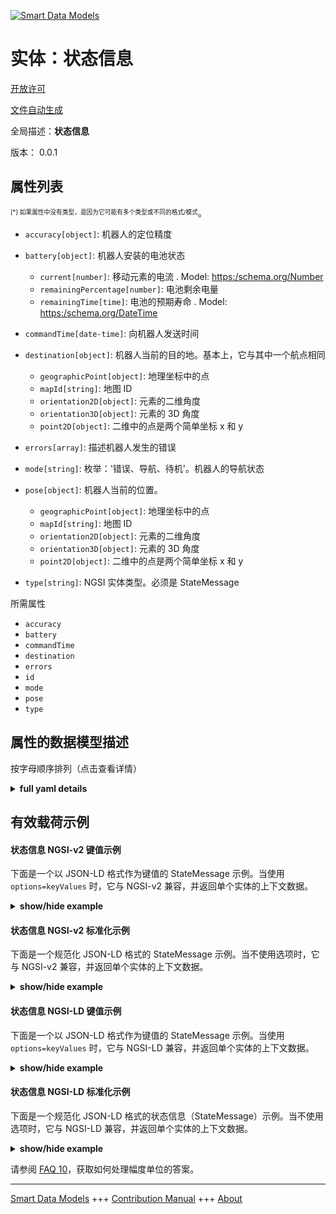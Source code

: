 <!-- 10-Header -->  
[![Smart Data Models](https://smartdatamodels.org/wp-content/uploads/2022/01/SmartDataModels_logo.png "Logo")](https://smartdatamodels.org)  
实体：状态信息  
=======<!-- /10-Header -->  
<!-- 15-License -->  
[开放许可](https://github.com/smart-data-models//dataModel.AutonomousMobileRobot/blob/master/StateMessage/LICENSE.md)  
[文件自动生成](https://docs.google.com/presentation/d/e/2PACX-1vTs-Ng5dIAwkg91oTTUdt8ua7woBXhPnwavZ0FxgR8BsAI_Ek3C5q97Nd94HS8KhP-r_quD4H0fgyt3/pub?start=false&loop=false&delayms=3000#slide=id.gb715ace035_0_60)  
<!-- /15-License -->  
<!-- 20-Description -->  
全局描述：**状态信息**  
版本： 0.0.1  
<!-- /20-Description -->  
<!-- 30-PropertiesList -->  

## 属性列表  

<sup><sub>[*] 如果属性中没有类型，是因为它可能有多个类型或不同的格式/模式</sub></sup>。  
- `accuracy[object]`: 机器人的定位精度  	  
- `battery[object]`: 机器人安装的电池状态  	- `current[number]`: 移动元素的电流  . Model: [ https:/schema.org/Number]( https:/schema.org/Number)  
	- `remainingPercentage[number]`: 电池剩余电量    
	- `remainingTime[time]`: 电池的预期寿命  . Model: [ https:/schema.org/DateTime]( https:/schema.org/DateTime)  
- `commandTime[date-time]`: 向机器人发送时间  - `destination[object]`: 机器人当前的目的地。基本上，它与其中一个航点相同  	- `geographicPoint[object]`: 地理坐标中的点    
	- `mapId[string]`: 地图 ID    
	- `orientation2D[object]`: 元素的二维角度    
	- `orientation3D[object]`: 元素的 3D 角度    
	- `point2D[object]`: 二维中的点是两个简单坐标 x 和 y    
- `errors[array]`: 描述机器人发生的错误  - `mode[string]`: 枚举：'错误、导航、待机'。机器人的导航状态  - `pose[object]`: 机器人当前的位置。  	- `geographicPoint[object]`: 地理坐标中的点    
	- `mapId[string]`: 地图 ID    
	- `orientation2D[object]`: 元素的二维角度    
	- `orientation3D[object]`: 元素的 3D 角度    
	- `point2D[object]`: 二维中的点是两个简单坐标 x 和 y    
- `type[string]`: NGSI 实体类型。必须是 StateMessage  <!-- /30-PropertiesList -->  
<!-- 35-RequiredProperties -->  
所需属性  
- `accuracy`  - `battery`  - `commandTime`  - `destination`  - `errors`  - `id`  - `mode`  - `pose`  - `type`  <!-- /35-RequiredProperties -->  
<!-- 40-RequiredProperties -->  
<!-- /40-RequiredProperties -->  
<!-- 50-DataModelHeader -->  
## 属性的数据模型描述  
按字母顺序排列（点击查看详情）  
<!-- /50-DataModelHeader -->  
<!-- 60-ModelYaml -->  
<details><summary><strong>full yaml details</strong></summary>    
```yaml  
StateMessage:    
  description: State message    
  properties:    
    accuracy:    
      additionalProperties: false    
      description: Position accuracy of the robot    
      properties:    
        covariance:    
          description: Error covariance matrix of estimated position    
          items:    
            type: number    
          type: array    
          x-ngsi:    
            type: Property    
      type: object    
      x-ngsi:    
        type: Property    
    battery:    
      additionalProperties: false    
      description: The states of the battery the robot mounted    
      oneOf:    
        - required:    
            - voltage    
        - required:    
            - remainingTime    
        - required:    
            - remainingPercentage    
      properties:    
        current:    
          description: Current of the mobile element    
          type: number    
          x-ngsi:    
            model: ' https:/schema.org/Number'    
            type: Property    
            units: Ampere    
        remainingPercentage:    
          description: Remaining battery charge    
          maximum: 100    
          minimum: 0    
          type: number    
          x-ngsi:    
            type: Property    
        remainingTime:    
          description: Expected lifespan of a battery    
          format: time    
          type: string    
          x-ngsi:    
            model: ' https:/schema.org/DateTime'    
            type: Property    
        voltage:    
          description: Voltage of the mobile element    
          type: number    
          x-ngsi:    
            model: ' https:/schema.org/Number'    
            type: Property    
            units: Volt    
      type: object    
      x-ngsi:    
        type: Property    
    commandTime:    
      description: Sent time to the robot    
      format: date-time    
      type: string    
      x-ngsi:    
        type: Property    
    destination:    
      additionalProperties: false    
      description: 'Current destination of the robot. Basically, it is the same as one of the waypoints'    
      maxProperties: 3    
      properties:    
        geographicPoint:    
          additionalProperties: true    
          description: Point in geographic coordinates    
          properties:    
            altitude:    
              default: 0.0    
              description: Simple coordinate of a point    
              type: number    
              x-ngsi:    
                type: Property    
            latitude:    
              allOf:    
                - default: 0.0    
                  description: Simple coordinate of a point    
                  type: number    
                  x-ngsi:    
                    type: Property    
                - maximum: 90    
                  minimum: -90    
            longitude:    
              allOf:    
                - default: 0.0    
                  description: Simple coordinate of a point    
                  type: number    
                  x-ngsi:    
                    type: Property    
                - maximum: 180    
                  minimum: -180    
          required:    
            - latitude    
            - longitude    
            - altitude    
          type: object    
          x-ngsi:    
            type: Property    
        mapId:    
          description: Map ID    
          type: string    
          x-ngsi:    
            type: Property    
        orientation2D:    
          additionalProperties: true    
          description: 2D Angle of an element    
          properties:    
            theta:    
              default: 0.0    
              description: Simple measurement of an angle    
              type: number    
              x-ngsi:    
                type: Property    
          required:    
            - theta    
          type: object    
          x-ngsi:    
            type: Property    
        orientation3D:    
          additionalProperties: true    
          description: 3D Angles of an element    
          properties:    
            pitch:    
              default: 0.0    
              description: Simple measurement of an angle    
              type: number    
              x-ngsi:    
                type: Property    
            roll:    
              default: 0.0    
              description: Simple measurement of an angle    
              type: number    
              x-ngsi:    
                type: Property    
            yaw:    
              default: 0.0    
              description: Simple measurement of an angle    
              type: number    
              x-ngsi:    
                type: Property    
          required:    
            - roll    
            - pitch    
            - yaw    
          type: object    
          x-ngsi:    
            type: Property    
        point2D:    
          additionalProperties: true    
          description: Point in 2D as a two simple coordinates x and y    
          properties:    
            x:    
              default: 0.0    
              description: Simple coordinate of a point    
              type: number    
              x-ngsi:    
                type: Property    
            y:    
              default: 0.0    
              description: Simple coordinate of a point    
              type: number    
              x-ngsi:    
                type: Property    
          required:    
            - x    
            - y    
          type: object    
          x-ngsi:    
            type: Property    
        point3D:    
          additionalProperties: true    
          description: 'Point in 3D as a three simple coordinates x, y and z'    
          properties:    
            x:    
              default: 0.0    
              description: Simple coordinate of a point    
              type: number    
              x-ngsi:    
                type: Property    
            y:    
              default: 0.0    
              description: Simple coordinate of a point    
              type: number    
              x-ngsi:    
                type: Property    
            z:    
              default: 0.0    
              description: Simple coordinate of a point    
              type: number    
              x-ngsi:    
                type: Property    
          required:    
            - x    
            - y    
            - z    
          type: object    
          x-ngsi:    
            type: Property    
      type: object    
      x-ngsi:    
        type: Property    
    errors:    
      description: Describes the errors that occurred in the robot    
      items:    
        type: string    
      type: array    
      x-ngsi:    
        type: Property    
    mode:    
      description: 'Enum:''error, navi, standby''. Navigational status of the robot'    
      enum:    
        - error    
        - navi    
        - standby    
      type: string    
      x-ngsi:    
        type: Property    
    pose:    
      additionalProperties: false    
      description: Current position of the robot.    
      maxProperties: 3    
      properties:    
        geographicPoint:    
          additionalProperties: true    
          description: Point in geographic coordinates    
          properties:    
            altitude:    
              default: 0.0    
              description: Simple coordinate of a point    
              type: number    
              x-ngsi:    
                type: Property    
            latitude:    
              allOf:    
                - default: 0.0    
                  description: Simple coordinate of a point    
                  type: number    
                  x-ngsi:    
                    type: Property    
                - maximum: 90    
                  minimum: -90    
            longitude:    
              allOf:    
                - default: 0.0    
                  description: Simple coordinate of a point    
                  type: number    
                  x-ngsi:    
                    type: Property    
                - maximum: 180    
                  minimum: -180    
          required:    
            - latitude    
            - longitude    
            - altitude    
          type: object    
          x-ngsi:    
            type: Property    
        mapId:    
          description: Map ID    
          type: string    
          x-ngsi:    
            type: Property    
        orientation2D:    
          additionalProperties: true    
          description: 2D Angle of an element    
          properties:    
            theta:    
              default: 0.0    
              description: Simple measurement of an angle    
              type: number    
              x-ngsi:    
                type: Property    
          required:    
            - theta    
          type: object    
          x-ngsi:    
            type: Property    
        orientation3D:    
          additionalProperties: true    
          description: 3D Angles of an element    
          properties:    
            pitch:    
              default: 0.0    
              description: Simple measurement of an angle    
              type: number    
              x-ngsi:    
                type: Property    
            roll:    
              default: 0.0    
              description: Simple measurement of an angle    
              type: number    
              x-ngsi:    
                type: Property    
            yaw:    
              default: 0.0    
              description: Simple measurement of an angle    
              type: number    
              x-ngsi:    
                type: Property    
          required:    
            - roll    
            - pitch    
            - yaw    
          type: object    
          x-ngsi:    
            type: Property    
        point2D:    
          additionalProperties: true    
          description: Point in 2D as a two simple coordinates x and y    
          properties:    
            x:    
              default: 0.0    
              description: Simple coordinate of a point    
              type: number    
              x-ngsi:    
                type: Property    
            y:    
              default: 0.0    
              description: Simple coordinate of a point    
              type: number    
              x-ngsi:    
                type: Property    
          required:    
            - x    
            - y    
          type: object    
          x-ngsi:    
            type: Property    
        point3D:    
          additionalProperties: true    
          description: 'Point in 3D as a three simple coordinates x, y and z'    
          properties:    
            x:    
              default: 0.0    
              description: Simple coordinate of a point    
              type: number    
              x-ngsi:    
                type: Property    
            y:    
              default: 0.0    
              description: Simple coordinate of a point    
              type: number    
              x-ngsi:    
                type: Property    
            z:    
              default: 0.0    
              description: Simple coordinate of a point    
              type: number    
              x-ngsi:    
                type: Property    
          required:    
            - x    
            - y    
            - z    
          type: object    
          x-ngsi:    
            type: Property    
      type: object    
      x-ngsi:    
        type: Property    
    type:    
      description: NGSI Entity type. It has to be StateMessage    
      enum:    
        - StateMessage    
      type: string    
      x-ngsi:    
        type: Property    
  required:    
    - accuracy    
    - battery    
    - commandTime    
    - destination    
    - errors    
    - id    
    - mode    
    - pose    
    - type    
  type: object    
  x-derived-from: ""    
  x-disclaimer: 'Redistribution and use in source and binary forms, with or without modification, are permitted  provided that the license conditions are met. Copyleft (c) 2022 Contributors to Smart Data Models Program'    
  x-license-url: https://github.com/smart-data-models/dataModel.AutonomousMobileRobot/blob/master/StateMessage/LICENSE.md    
  x-model-schema: https://smart-data-models.github.io/dataModel.AutonomousMobileRobot/StateMessage/schema.json    
  x-model-tags: ""    
  x-version: 0.0.1    
```  
</details>    
<!-- /60-ModelYaml -->  
<!-- 70-MiddleNotes -->  
<!-- /70-MiddleNotes -->  
<!-- 80-Examples -->  
## 有效载荷示例  
#### 状态信息 NGSI-v2 键值示例  
下面是一个以 JSON-LD 格式作为键值的 StateMessage 示例。当使用 `options=keyValues` 时，它与 NGSI-v2 兼容，并返回单个实体的上下文数据。  
<details><summary><strong>show/hide example</strong></summary>    
```json  
{  
  "id": "Robot:Mega_rover:01",  
  "type": "StateMessage",  
  "commandTime": "2019-06-07T08:39:40.064+09:00",  
  "mode": "navi",  
  "errors": [],  
  "pose": {  
    "point2D": {  
      "x": 3.402,  
      "y": 1.015  
    },  
    "orientation2D": {  
      "theta": 0.0  
    }  
  },  
  "destination": {  
    "point2D": {  
      "x": 3.411,  
      "y": 2.81  
    },  
    "orientation2D": {  
      "theta": 0.0  
    },  
    "mapId": "2345:ae43"  
  },  
  "accuracy": {  
    "covariance": [  
      0.1,  
      0.0,  
      0.0,  
      0.0,  
      0.0,  
      0.0,  
      0.0,  
      0.1,  
      0.0,  
      0.0,  
      0.0,  
      0.0,  
      0.0,  
      0.0,  
      1.7976931348623157e308,  
      0.0,  
      0.0,  
      0.0,  
      0.0,  
      0.0,  
      0.0,  
      1.7976931348623157e308,  
      0.0,  
      0.0,  
      0.0,  
      0.0,  
      0.0,  
      0.0,  
      1.7976931348623157e308,  
      0.0,  
      0.0,  
      0.0,  
      0.0,  
      0.0,  
      0.0,  
      0.05  
    ]  
  },  
  "battery": {  
    "remainingPercentage": 75.4  
  }  
}  
```  
</details>  
#### 状态信息 NGSI-v2 标准化示例  
下面是一个规范化 JSON-LD 格式的 StateMessage 示例。当不使用选项时，它与 NGSI-v2 兼容，并返回单个实体的上下文数据。  
<details><summary><strong>show/hide example</strong></summary>    
```json  
{  
  "id": "Robot:Mega_rover:01",  
  "type": "StateMessage",  
  "commandTime": {  
    "type": "Date-Time",  
    "value": "2019-06-07T08:39:40.064+09:00"  
  },  
  "mode": {  
    "type": "Text",  
    "value": "navi"  
  },  
  "errors": {  
    "type": "array",  
    "value": []  
  },  
  "pose": {  
    "type": "StructuredValue",  
    "value": {  
      "point2D": {  
        "x": 3.402,  
        "y": 1.015  
      },  
      "orientation2D": {  
        "theta": 0.0  
      }  
    }  
  },  
  "destination": {  
    "type": "StructuredValue",  
    "value": {  
      "point2D": {  
        "x": 3.411,  
        "y": 2.81  
      },  
      "orientation2D": {  
        "theta": 0.0  
      },  
      "mapId": "2345:ae43"  
    }  
  },  
  "accuracy": {  
    "type": "StructuredValue",  
    "value": {  
      "covariance": [  
        0.1,  
        0.0,  
        0.0,  
        0.0,  
        0.0,  
        0.0,  
        0.0,  
        0.1,  
        0.0,  
        0.0,  
        0.0,  
        0.0,  
        0.0,  
        0.0,  
        1.7976931348623157e+308,  
        0.0,  
        0.0,  
        0.0,  
        0.0,  
        0.0,  
        0.0,  
        1.7976931348623157e+308,  
        0.0,  
        0.0,  
        0.0,  
        0.0,  
        0.0,  
        0.0,  
        1.7976931348623157e+308,  
        0.0,  
        0.0,  
        0.0,  
        0.0,  
        0.0,  
        0.0,  
        0.05  
      ]  
    }  
  },  
  "battery": {  
    "type": "StructuredValue",  
    "value": {  
      "remainingPercentage": 75.4  
    }  
  }  
}  
```  
</details>  
#### 状态信息 NGSI-LD 键值示例  
下面是一个以 JSON-LD 格式作为键值的 StateMessage 示例。当使用 `options=keyValues` 时，它与 NGSI-LD 兼容，并返回单个实体的上下文数据。  
<details><summary><strong>show/hide example</strong></summary>    
```json  
{  
  "id": "urn:ngsi-ld:Robot:Mega_rover:01",  
  "type": "StateMessage",  
  "commandTime": "2019-06-07T08:39:40.064+09:00",  
  "mode": "navi",  
  "errors": [],  
  "pose": {  
    "point2D": {  
      "x": 3.402,  
      "y": 1.015  
    },  
    "orientation2D": {  
      "theta": 0.0  
    }  
  },  
  "destination": {  
    "point2D": {  
      "x": 3.411,  
      "y": 2.81  
    },  
    "orientation2D": {  
      "theta": 0.0  
    },  
    "mapId": "2345:ae43"  
  },  
  "accuracy": {  
    "covariance": [  
      0.1,  
      0.0,  
      0.0,  
      0.0,  
      0.0,  
      0.0,  
      0.0,  
      0.1,  
      0.0,  
      0.0,  
      0.0,  
      0.0,  
      0.0,  
      0.0,  
      1.7976931348623157e308,  
      0.0,  
      0.0,  
      0.0,  
      0.0,  
      0.0,  
      0.0,  
      1.7976931348623157e308,  
      0.0,  
      0.0,  
      0.0,  
      0.0,  
      0.0,  
      0.0,  
      1.7976931348623157e308,  
      0.0,  
      0.0,  
      0.0,  
      0.0,  
      0.0,  
      0.0,  
      0.05  
    ]  
  },  
  "battery": {  
    "remainingPercentage": 75.4  
  },  
  "@context": [  
    "https://raw.githubusercontent.com/smart-data-models/dataModel.AutonomousMobileRobot/master/context.jsonld"  
  ]  
}  
```  
</details>  
#### 状态信息 NGSI-LD 标准化示例  
下面是一个规范化 JSON-LD 格式的状态信息（StateMessage）示例。当不使用选项时，它与 NGSI-LD 兼容，并返回单个实体的上下文数据。  
<details><summary><strong>show/hide example</strong></summary>    
```json  
{  
  "id": "urn:ngsi-ld:Robot:Mega_rover:01",  
  "type": "StateMessage",  
  "commandTime": {  
    "type": "Property",  
    "value": {  
      "@type": "Date-Time",  
      "@value": "2019-06-07T08:39:40.064+09:00"  
    }  
  },  
  "mode": {  
    "type": "Property",  
    "value": "navi"  
  },  
  "errors": {  
    "type": "Property",  
    "value": []  
  },  
  "pose": {  
    "type": "Property",  
    "value": {  
      "point2D": {  
        "x": 3.402,  
        "y": 1.015  
      },  
      "orientation2D": {  
        "theta": 0.0  
      }  
    }  
  },  
  "destination": {  
    "type": "Property",  
    "value": {  
      "point2D": {  
        "x": 3.411,  
        "y": 2.81  
      },  
      "orientation2D": {  
        "theta": 0.0  
      },  
      "mapId": "2345:ae43"  
    }  
  },  
  "accuracy": {  
    "type": "Property",  
    "value": {  
      "covariance": [  
        0.1,  
        0.0,  
        0.0,  
        0.0,  
        0.0,  
        0.0,  
        0.0,  
        0.1,  
        0.0,  
        0.0,  
        0.0,  
        0.0,  
        0.0,  
        0.0,  
        1.7976931348623157e+308,  
        0.0,  
        0.0,  
        0.0,  
        0.0,  
        0.0,  
        0.0,  
        1.7976931348623157e+308,  
        0.0,  
        0.0,  
        0.0,  
        0.0,  
        0.0,  
        0.0,  
        1.7976931348623157e+308,  
        0.0,  
        0.0,  
        0.0,  
        0.0,  
        0.0,  
        0.0,  
        0.05  
      ]  
    }  
  },  
  "battery": {  
    "type": "Property",  
    "value": {  
      "remainingPercentage": 75.4  
    }  
  },  
  "@context": [  
    "https://raw.githubusercontent.com/smart-data-models/dataModel.AutonomousMobileRobot/master/context.jsonld"  
  ]  
}  
```  
</details><!-- /80-Examples -->  
<!-- 90-FooterNotes -->  
<!-- /90-FooterNotes -->  
<!-- 95-Units -->  
请参阅 [FAQ 10](https://smartdatamodels.org/index.php/faqs/)，获取如何处理幅度单位的答案。  
<!-- /95-Units -->  
<!-- 97-LastFooter -->  
---  
[Smart Data Models](https://smartdatamodels.org) +++ [Contribution Manual](https://bit.ly/contribution_manual) +++ [About](https://bit.ly/Introduction_SDM)<!-- /97-LastFooter -->  
